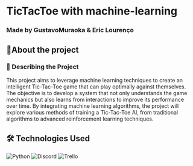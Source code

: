 # TicTacToe with machine-learning
### Made by GustavoMuraoka & Eric Lourenço


## 🔎About the project
### 📑 Describing the Project
This project aims to leverage machine learning techniques to create an intelligent Tic-Tac-Toe game that can play optimally against themselves. The objective is to develop a system that not only understands the game mechanics but also learns from interactions to improve its performance over time. By integrating machine learning algorithms, the project will explore various methods of training a Tic-Tac-Toe AI, from traditional algorithms to advanced reinforcement learning techniques.

## 🛠️ Technologies Used
![Python](https://img.shields.io/badge/python-3670A0?style=for-the-badge&logo=python&logoColor=ffdd54)
![Discord](https://img.shields.io/badge/Discord-%235865F2.svg?style=for-the-badge&logo=discord&logoColor=white)
![Trello](https://img.shields.io/badge/Trello-4832a8.svg?style=for-the-badge&logo=Trello&logoColor=white)